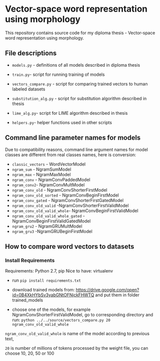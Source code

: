 # Vector-space word representation using morphology

This repository contains source code for my diploma thesis - Vector-space word representation using morphology.

## File descriptions

- `models.py` - definitions of all models described in diploma thesis
- `train.py`- script for running training of models

- `vectors_compare.py` - script for comparing trained vectors to human labeled datasets

- `substitution_alg.py` - script for substitution algorithm described in thesis
- `lime_alg.py`- script for LIME algorithm described in thesis

- `helpers.py`- helper functions used in other scripts

## Command line parameter names for models
Due to compatibility reasons, command line argument names for model classes are different from real classes names, here is conversion:

- `classic_vectors` - WordVectorModel
- `ngram_sum` - NgramSumModel
- `ngram_max` - NgramMaxModel
- `ngram_conv` - NgramConvPaddedModel
- `ngram_conv2`- NgramConvMultModel
- `ngram_conv_old` - NgramConvShorterFirstModel
- `ngram_conv_old_sorted` - NgramConvBeginFirstModel
- `ngram_conv_gated` - NgramConvShorterFirstGatedModel
- `ngram_conv_old_valid` -NgramConvShorterFirstValidModel
- `ngram_conv_old_valid_whole`- NgramConvBeginFirstValidModel
- `ngram_conv_old_valid_whole_gated` - NgramConvBeginFirstValidGatedModel
- `ngram_gru2` - NgramGRUMultModel
- `ngram_gru3` -NgramGRUBeginFirstModel

## How to compare word vectors to datasets
### Install Requirements

Requirements: Python 2.7, pip
Nice to have: virtualenv 

- run `pip install requirements.txt`

- download trained models from: https://drive.google.com/open?id=0B4XkHYbSv3yabGNtOFNjckFHWTQ and put them in folder trained_models
- choose one of the models, for example NgramConvShorterFirstValidModel, go to corresponding directory and run: `python ../../source/vectors_compare.py 20 ngram_conv_old_valid_whole`

`ngram_conv_old_valid_whole` is name of the model according to previous text, 

`20` is number of millions of tokens processed by the weight file, you can choose 10, 20, 50 or 100 


